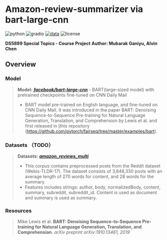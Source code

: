 # Amazon-review-summarizer via bart-large-cnn

![python](https://img.shields.io/badge/Python-3.9.0%2B-blue)
![gradio](https://img.shields.io/badge/Gradio-Gradio%20app-red)
[![data](https://img.shields.io/badge/Hugging%20Face-%20Datasets%3A%20Amazon%20Review-yellow)](https://huggingface.co/mabrouk/reddit-summarizer-bart)
![license](https://img.shields.io/badge/license-MIT-lightgreen)

**DS5899 Special Topics  - Course Project** 
**Author: Mubarak Ganiyu, Alvin Chen**

## Overview
### Model
> **Model:** **[_facebook/bart-large-cnn_](https://huggingface.co/facebook/bart-large-cnn?text=The+tower+is+324+metres+%281%2C063+ft%29+tall%2C+about+the+same+height+as+an+81-storey+building%2C+and+the+tallest+structure+in+Paris.+Its+base+is+square%2C+measuring+125+metres+%28410+ft%29+on+each+side.+During+its+construction%2C+the+Eiffel+Tower+surpassed+the+Washington+Monument+to+become+the+tallest+man-made+structure+in+the+world%2C+a+title+it+held+for+41+years+until+the+Chrysler+Building+in+New+York+City+was+finished+in+1930.+It+was+the+first+structure+to+reach+a+height+of+300+metres.+Due+to+the+addition+of+a+broadcasting+aerial+at+the+top+of+the+tower+in+1957%2C+it+is+now+taller+than+the+Chrysler+Building+by+5.2+metres+%2817+ft%29.+Excluding+transmitters%2C+the+Eiffel+Tower+is+the+second+tallest+free-standing+structure+in+France+after+the+Millau+Viaduct.)** - BART(large-sized model) with pretrained checkpoints fine-tuned on CNN Daily Mail
> - BART model pre-trained on English language, and fine-tuned on CNN Daily Mail. It was introduced in the paper BART: Denoising Sequence-to-Sequence Pre-training for Natural Language Generation, Translation, and Comprehension by Lewis et al. and first released in [this repository (https://github.com/pytorch/fairseq/tree/master/examples/bart).

### Datasets （TODO）
> **Datasets:** **[_amazon_reviews_multi_](https://huggingface.co/datasets/amazon_reviews_multi)**
> - This corpus contains preprocessed posts from the Reddit dataset (Webis-TLDR-17). The dataset consists of 3,848,330 posts with an average length of 270 words for content, and 28 words for the summary.
> - Features includes strings: author, body, normalizedBody, content, summary, subreddit, subreddit_id. Content is used as document and summary is used as summary.

### Resources
> Mike Lewis et al. **BART: Denoising Sequence-to-Sequence Pre-training for Natural Language Generation, Translation, and Comprehension**. *arXiv preprint arXiv:1910.13461, 2019*



